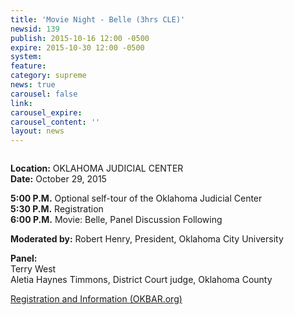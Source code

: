 ```yaml
---
title: 'Movie Night - Belle (3hrs CLE)'
newsid: 139
publish: 2015-10-16 12:00 -0500
expire: 2015-10-30 12:00 -0500
system: 
feature: 
category: supreme
news: true
carousel: false
link: 
carousel_expire: 
carousel_content: ''
layout: news
---
```

<p style="text-align:center;"><img style="max-width: 600px;" src="/assets/img/movie-night.jpg" alt="" /></p>  <p><strong>Location:</strong> OKLAHOMA JUDICIAL CENTER<br>  <strong>Date:</strong> October 29, 2015 </p>  <p><strong>5:00 P.M.</strong> Optional self-tour of the Oklahoma Judicial Center<br>  <strong>5:30 P.M.</strong> Registration<br>  <strong>6:00 P.M.</strong> Movie: Belle, Panel Discussion Following</p>  <p><strong>Moderated by:</strong> Robert Henry, President, Oklahoma City University</p>  <p><strong>Panel:</strong> <br />Terry West <br />Aletia Haynes Timmons, District Court judge, Oklahoma County</p>  <p><a href="https://ams.okbar.org/eweb/DynamicPage.aspx?webcode=EventInfo&amp;Reg_evt_key=21f80202-8160-4fe6-8153-4d2b37b9a57c&amp;RegPath=EventRegNoFees&amp;FreeEvent=1&amp;Event=OKC%20%E2%80%93%20IN%20PERSON%20%E2%80%93%20Movie%20Night%20with%20the%20Justices:%20Belle%20%283%20/%201%20MCLE%29&amp;FundraisingEvent=0&amp;evt_guest_limit=9999" target="_blank">Registration and Information (OKBAR.org)</a></p>  